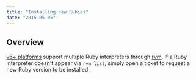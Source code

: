 ```yaml
---
title: "Installing new Rubies"
date: "2015-05-05"
---
```


## Overview

[v6+ platforms](https://kb.apnscp.com/platform/determining-platform-version/) support multiple Ruby interpreters through [rvm](https://kb.apnscp.com/ruby/changing-ruby-versions/). If a Ruby interpreter doesn't appear via `rvm list`, simply open a ticket to request a new Ruby version to be installed.
